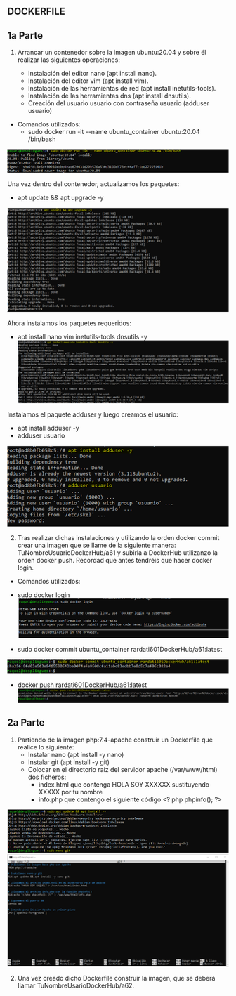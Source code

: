 ## DOCKERFILE ##

## 1a Parte

1. Arrancar un contenedor sobre la imagen ubuntu:20.04 y sobre él realizar las siguientes operaciones:

    - Instalación del editor nano (apt install nano).
    - Instalación del editor vim (apt install vim).
    - Instalación de las herramientas de red (apt install inetutils-tools).
    - Instalación de las herramientas dns (apt install dnsutils).
    - Creación del usuario usuario con contraseña usuario (adduser usuario)


- Comandos utilizados:
    - sudo docker run -it --name ubuntu_container ubuntu:20.04 /bin/bash

![Paso1a.png](https://github.com/Rardati/Despliegue/blob/main/Docker/Ejercicio10/Paso1a.png)

Una vez dentro del contenedor, actualizamos los paquetes: 
- apt update && apt upgrade -y

![Paso1b.png](https://github.com/Rardati/Despliegue/blob/main/Docker/Ejercicio10/Paso1b.png)

Ahora instalamos los paquetes requeridos: 
- apt install nano vim inetutils-tools dnsutils -y
![Paso1c.png](https://github.com/Rardati/Despliegue/blob/main/Docker/Ejercicio10/Paso1c.png)



Instalamos el paquete adduser y luego creamos el usuario:
- apt install adduser -y
- adduser usuario

![Paso1d.png](https://github.com/Rardati/Despliegue/blob/main/Docker/Ejercicio10/Paso1d.png)






2. Tras realizar dichas instalaciones y utilizando la orden docker commit crear una imagen que se llame de la siguiente manera: TuNombreUsuarioDockerHub/a61 y subirla a DockerHub utilizanzo la orden docker push. Recordad que antes tendréis que hacer docker login.

- Comandos utilizados:
- sudo docker login
![login.png](https://github.com/Rardati/Despliegue/blob/main/Docker/Ejercicio10/login.png)


- sudo docker commit ubuntu_container rardati601DockerHub/a61:latest

![Paso2.png](https://github.com/Rardati/Despliegue/blob/main/Docker/Ejercicio10/Paso2.png)


- docker push rardati601DockerHub/a61:latest
![Paso2b.png](https://github.com/Rardati/Despliegue/blob/main/Docker/Ejercicio10/Paso2b.png)



## 2a Parte

1. Partiendo de la imagen php:7.4-apache construir un Dockerfile que realice lo siguiente:
    - Instalar nano (apt install -y nano)
    - Instalar git (apt install -y git)
    - Colocar en el directorio raíz del servidor apache (/var/www/html) dos ficheros:
        - index.html que contenga HOLA SOY XXXXXX sustituyendo XXXXX por tu nombre
        - info.php que contengo el siguiente código &lt;? php phpinfo(); ?>

![dosPasos.png](https://github.com/Rardati/Despliegue/blob/main/Docker/Ejercicio10/dosPasos.png)
![nanoGit.png](https://github.com/Rardati/Despliegue/blob/main/Docker/Ejercicio10/nanoGit.png)




2. Una vez creado dicho Dockerfile construir la imagen, que se deberá llamar TuNombreUsarioDockerHub/a62.